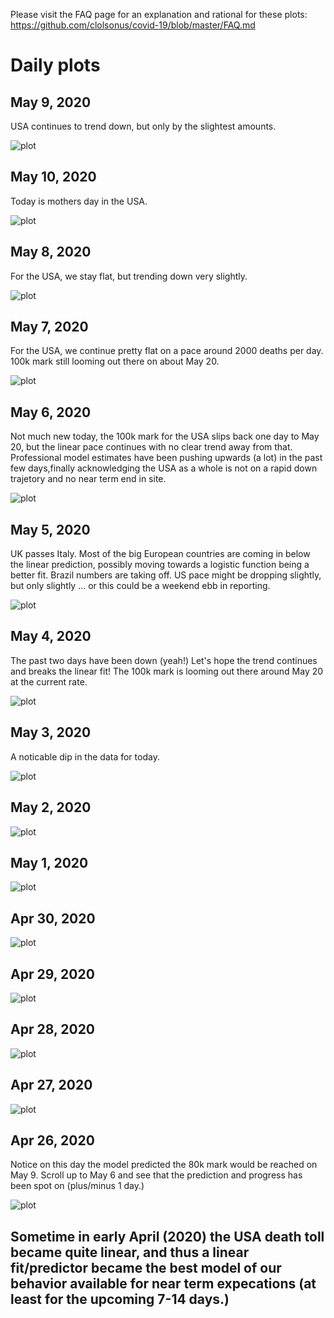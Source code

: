 Please visit the FAQ page for an explanation and rational for these
plots: https://github.com/clolsonus/covid-19/blob/master/FAQ.md

# Daily plots

## May 9, 2020

USA continues to trend down, but only by the slightest amounts.

![plot](figures/20200509.png?raw=true "9 May, 2020")

## May 10, 2020

Today is mothers day in the USA.

![plot](figures/20200510.png?raw=true "10 May, 2020")

## May 8, 2020

For the USA, we stay flat, but trending down very slightly.

![plot](figures/20200508.png?raw=true "8 May, 2020")

## May 7, 2020

For the USA, we continue pretty flat on a pace around 2000 deaths per
day.  100k mark still looming out there on about May 20.

![plot](figures/20200507.png?raw=true "7 May, 2020")

## May 6, 2020

Not much new today, the 100k mark for the USA slips back one day to
May 20, but the linear pace continues with no clear trend away from
that.  Professional model estimates have been pushing upwards (a lot)
in the past few days,finally acknowledging the USA as a whole is not
on a rapid down trajetory and no near term end in site.

![plot](figures/20200506.png?raw=true "6 May, 2020")

## May 5, 2020

UK passes Italy.  Most of the big European countries are coming in
below the linear prediction, possibly moving towards a logistic
function being a better fit.  Brazil numbers are taking off.  US pace
might be dropping slightly, but only slightly ... or this could be a
weekend ebb in reporting.

![plot](figures/20200505.png?raw=true "5 May, 2020")

## May 4, 2020

The past two days have been down (yeah!)  Let's hope the trend
continues and breaks the linear fit!  The 100k mark is looming out
there around May 20 at the current rate.

![plot](figures/20200504.png?raw=true "4 May, 2020")

## May 3, 2020

A noticable dip in the data for today.

![plot](figures/20200503.png?raw=true "3 May, 2020")

## May 2, 2020

![plot](figures/20200502.png?raw=true "2 May, 2020")

## May 1, 2020

![plot](figures/20200501.png?raw=true "1 May, 2020")

## Apr 30, 2020

![plot](figures/20200430.png?raw=true "30 Apr, 2020")

## Apr 29, 2020

![plot](figures/20200429.png?raw=true "29 Apr, 2020")

## Apr 28, 2020

![plot](figures/20200428.png?raw=true "28 Apr, 2020")

## Apr 27, 2020

![plot](figures/20200427.png?raw=true "27 Apr, 2020")

## Apr 26, 2020

Notice on this day the model predicted the 80k mark would be reached
on May 9.  Scroll up to May 6 and see that the prediction and progress
has been spot on (plus/minus 1 day.)

![plot](figures/20200426.png?raw=true "26 Apr, 2020")

## Sometime in early April (2020) the USA death toll became quite linear, and thus a linear fit/predictor became the best model of our behavior available for near term expecations (at least for the upcoming 7-14 days.)